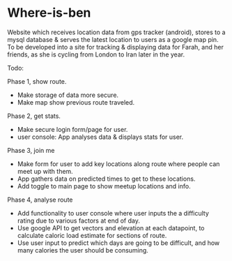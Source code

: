 # Where-is-ben
Website which receives location data from gps tracker (android), stores to a mysql database & serves the latest location to users as a google map pin. To be developed into a site for tracking & displaying data for Farah, and her friends, as she is cycling from London to Iran later in the year.

Todo:

Phase 1, show route.
<ul> 
  <li> Make storage of data more secure.
  <li> Make map show previous route traveled.
</ul>

Phase 2, get stats.
<ul> 
  <li> Make secure login form/page for user.
  <li> user console: App analyses data & displays stats for user.
</ul>

Phase 3, join me
<ul> 
  <li> Make form for user to add key locations along route where people can meet up with them. 
  <li> App gathers data on predicted times to get to these locations.
  <li> Add toggle to main page to show meetup locations and info.
</ul>
Phase 4, analyse route
<ul> 
  <li> Add functionality to user console where user inputs the a difficulty rating due to various factors at end of day.
  <li> Use google API to get vectors and elevation at each datapoint, to calculate caloric load estimate for sections of route.
  <li> Use user input to predict which days are going to be difficult, and how many calories the user should be consuming.
</ul>
